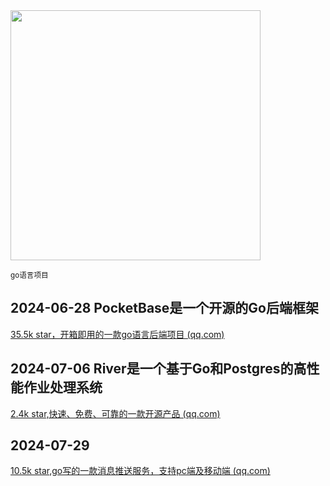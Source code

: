 <img src="https://img.picui.cn/free/2024/10/22/67176ac24bbd6.png" width="400" />  

<small>go语言项目</small>

## 2024-06-28 PocketBase是一个开源的Go后端框架

[35.5k star，开箱即用的一款go语言后端项目 (qq.com)](https://mp.weixin.qq.com/s?__biz=MzU4MjY3Mzc3OQ==&mid=2247492044&idx=1&sn=7d50195ae2b68a4fd039f311e2c44565&chksm=fdb615d0cac19cc69f83d73ff9db1f71ddce80e8e6a0ad8ac3269d8339bdaa94eeae83171ff8&token=1387101140&lang=zh_CN#rd)

## 2024-07-06 River是一个基于Go和Postgres的高性能作业处理系统

[2.4k star,快速、免费、可靠的一款开源产品 (qq.com)](https://mp.weixin.qq.com/s?__biz=MzU4MjY3Mzc3OQ==&mid=2247492200&idx=1&sn=0ea7625f93d7f046df271aa5b23e94db&chksm=fdb61674cac19f62ba127ef4d6081a6ff3fa8f2b9f8dc5cbc02aed340865884bdd41c8aa197d&token=1387101140&lang=zh_CN#rd)

## 2024-07-29

[10.5k star,go写的一款消息推送服务，支持pc端及移动端 (qq.com)](https://mp.weixin.qq.com/s?__biz=MzU4MjY3Mzc3OQ==&mid=2247492649&idx=1&sn=f07807eaa2a72fccf5fa452397282989&chksm=fdb61035cac19923dc62dabd80cefa3e59c98bf8b896faac9d2090a7cf8a053a701d34a72f2e&token=1387101140&lang=zh_CN#rd)